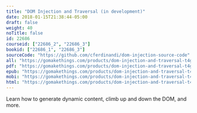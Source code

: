 ```yaml
---
title: "DOM Injection and Traversal (in development)"
date: 2018-01-15T21:38:44-05:00
draft: false
weight: 40
noTitle: false
id: 22686
courseid: ["22686_2", "22686_3"]
bookid: ["22686_1", "22686_3"]
sourceCode: "https://github.com/cferdinandi/dom-injection-source-code"
all: "https://gomakethings.com/products/dom-injection-and-traversal-t4gvsVq9/dom-injection-and-traversal.zip"
pdf: "https://gomakethings.com/products/dom-injection-and-traversal-t4gvsVq9/dom-injection-and-traversal.pdf"
epub: "https://gomakethings.com/products/dom-injection-and-traversal-t4gvsVq9/dom-injection-and-traversal.epub"
mobi: "https://gomakethings.com/products/dom-injection-and-traversal-t4gvsVq9/dom-injection-and-traversal.mobi"
html: "https://gomakethings.com/products/dom-injection-and-traversal-t4gvsVq9/dom-injection-and-traversal.html"
---
```


Learn how to generate dynamic content, climb up and down the DOM, and more.